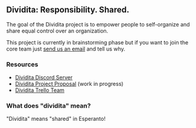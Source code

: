 ## Dividita: Responsibility. Shared.

The goal of the Dividita project is to empower people to self-organize and share equal control over an organization.

This project is currently in brainstorming phase but if you want to join the core team just [send us an email](mailto:lily.m.mayfield@gmail.com) and tell us why.

### Resources

  * [Dividita Discord Server](https://discord.gg/4R4JnBv)
  * [Dividita Project Proposal](https://docs.google.com/document/d/1F3gJJTjXGOgTqZWhhCVA20iQSZfTDa59PDQM0jK1aDU/edit?usp=sharing) (work in progress)
  * [Dividita Trello Team](https://trello.com/dividita)
  
### What does "dividita" mean?

"Dividita" means "shared" in Esperanto!
